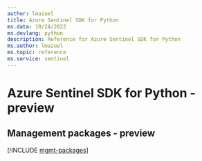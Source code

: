 ```yaml
---
author: lmazuel
title: Azure Sentinel SDK for Python
ms.data: 10/24/2022
ms.devlang: python
description: Reference for Azure Sentinel SDK for Python
ms.author: lmazuel
ms.topic: reference
ms.service: sentinel
---
```

# Azure Sentinel SDK for Python - preview

## Management packages - preview
[!INCLUDE [mgmt-packages](sentinel-mgmt-index.md)]